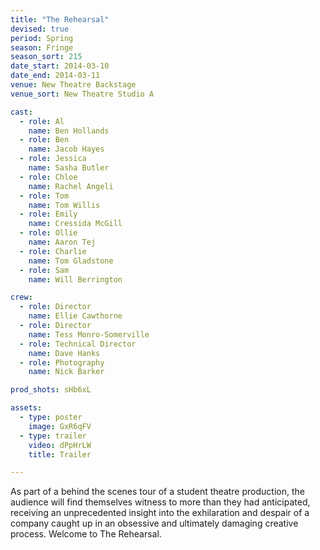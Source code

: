 ```yaml
---
title: "The Rehearsal"
devised: true
period: Spring
season: Fringe
season_sort: 215
date_start: 2014-03-10
date_end: 2014-03-11
venue: New Theatre Backstage
venue_sort: New Theatre Studio A

cast:
  - role: Al
    name: Ben Hollands
  - role: Ben
    name: Jacob Hayes
  - role: Jessica
    name: Sasha Butler
  - role: Chloe
    name: Rachel Angeli
  - role: Tom
    name: Tom Willis
  - role: Emily
    name: Cressida McGill
  - role: Ollie
    name: Aaron Tej
  - role: Charlie
    name: Tom Gladstone
  - role: Sam
    name: Will Berrington

crew:
  - role: Director
    name: Ellie Cawthorne
  - role: Director
    name: Tess Monro-Somerville
  - role: Technical Director
    name: Dave Hanks
  - role: Photography
    name: Nick Barker

prod_shots: sHb6xL

assets:
  - type: poster
    image: GxR6qFV
  - type: trailer
    video: dPpHrLW
    title: Trailer

---
```


As part of a behind the scenes tour of a student theatre production, the audience will find themselves witness to more than they had anticipated, receiving an unprecedented insight into the exhilaration and despair of a company caught up in an obsessive and ultimately damaging creative process. Welcome to The Rehearsal.
